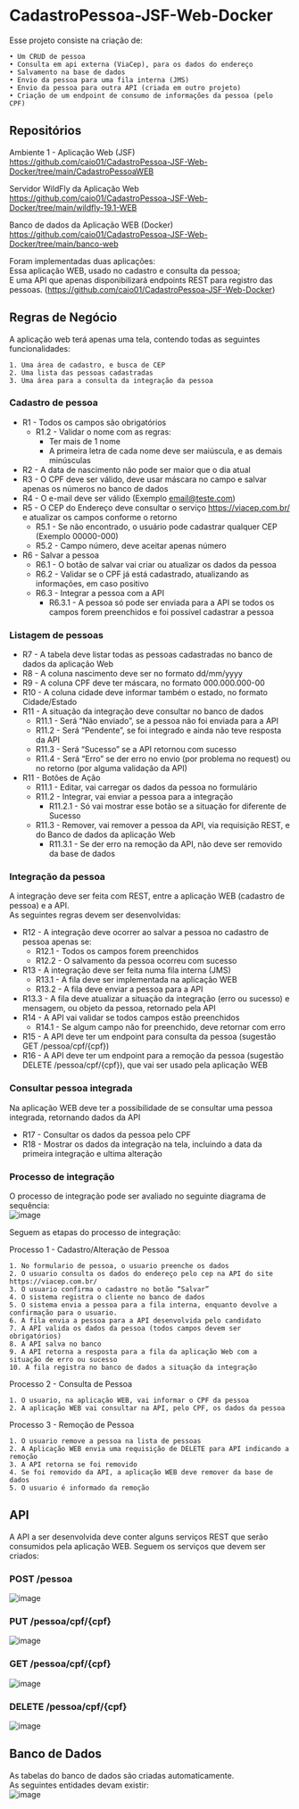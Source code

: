 # CadastroPessoa-JSF-Web-Docker

Esse projeto consiste na criação de:

    • Um CRUD de pessoa
    • Consulta em api externa (ViaCep), para os dados do endereço
    • Salvamento na base de dados
    • Envio da pessoa para uma fila interna (JMS)
    • Envio da pessoa para outra API (criada em outro projeto)
    • Criação de um endpoint de consumo de informações da pessoa (pelo CPF)

## Repositórios

Ambiente 1 - Aplicação Web (JSF)  
https://github.com/caio01/CadastroPessoa-JSF-Web-Docker/tree/main/CadastroPessoaWEB  

Servidor WildFly da Aplicação Web  
https://github.com/caio01/CadastroPessoa-JSF-Web-Docker/tree/main/wildfly-19.1-WEB  

Banco de dados da Aplicação WEB (Docker)  
https://github.com/caio01/CadastroPessoa-JSF-Web-Docker/tree/main/banco-web  

Foram implementadas duas aplicações:  
Essa aplicação WEB, usado no cadastro e consulta da pessoa;  
E uma API que apenas disponibilizará endpoints REST para registro das pessoas. (https://github.com/caio01/CadastroPessoa-JSF-Web-Docker) 


## Regras de Negócio

A aplicação web terá apenas uma tela, contendo todas as seguintes funcionalidades:

    1. Uma área de cadastro, e busca de CEP
    2. Uma lista das pessoas cadastradas
    3. Uma área para a consulta da integração da pessoa

### Cadastro de pessoa

- R1 - Todos os campos são obrigatórios 
  - R1.2 - Validar o nome com as regras:
	- Ter mais de 1 nome
	- A primeira letra de cada nome deve ser maiúscula, e as demais minúsculas
- R2 - A data de nascimento não pode ser maior que o dia atual
- R3 - O CPF deve ser válido, deve usar máscara no campo e salvar apenas os números no banco de dados
- R4 - O e-mail deve ser válido (Exemplo email@teste.com)
- R5 - O CEP do Endereço deve consultar o serviço https://viacep.com.br/ e atualizar os campos conforme o retorno
	- R5.1 - Se não encontrado, o usuário pode cadastrar qualquer CEP (Exemplo 00000-000)
	- R5.2 - Campo número, deve aceitar apenas número
- R6 - Salvar a pessoa
	- R6.1 - O botão de salvar vai criar ou atualizar os dados da pessoa
	- R6.2 - Validar se o CPF já está cadastrado, atualizando as informações, em caso positivo
	- R6.3 - Integrar a pessoa com a API
		- R6.3.1 - A pessoa só pode ser enviada para a API se todos os campos forem preenchidos e foi possível cadastrar a pessoa

### Listagem de pessoas
	
- R7 - A tabela deve listar todas as pessoas cadastradas no banco de dados da aplicação Web
- R8 - A coluna nascimento deve ser no formato dd/mm/yyyy
- R9 - A coluna CPF deve ter máscara, no formato 000.000.000-00
- R10 - A coluna cidade deve informar também o estado, no formato Cidade/Estado
- R11 - A situação da integração deve consultar no banco de dados
	- R11.1 - Será “Não enviado”, se a pessoa não foi enviada para a API
	- R11.2 - Será “Pendente”, se foi integrado e ainda não teve resposta da API
	- R11.3 - Será “Sucesso” se a API retornou com sucesso
	- R11.4 - Será “Erro” se der erro no envio (por problema no request) ou no retorno (por alguma validação da API)
- R11 - Botões de Ação
	- R11.1 - Editar, vai carregar os dados da pessoa no formulário
	- R11.2 - Integrar, vai enviar a pessoa para a integração
		- R11.2.1 - Só vai mostrar esse botão se a situação for diferente de Sucesso
	- R11.3 - Remover, vai remover a pessoa da API, via requisição REST, e do Banco de dados da aplicação Web
		- R11.3.1 - Se der erro na remoção da API, não deve ser removido da base de dados

### Integração da pessoa

A integração deve ser feita com REST, entre a aplicação WEB (cadastro de pessoa) e a API.  
As seguintes regras devem ser desenvolvidas:

- R12 - A integração deve ocorrer ao salvar a pessoa no cadastro de pessoa apenas se:
	- R12.1 - Todos os campos forem preenchidos
	- R12.2 - O salvamento da pessoa ocorreu com sucesso
- R13 - A integração deve ser feita numa fila interna (JMS)
	- R13.1 - A fila deve ser implementada na aplicação WEB
	- R13.2 - A fila deve enviar a pessoa para a API
- R13.3 - A fila deve atualizar a situação da integração (erro ou sucesso) e mensagem, ou objeto da pessoa, retornado pela API
- R14 - A API vai validar se todos campos estão preenchidos
	- R14.1 - Se algum campo não for preenchido, deve retornar com erro
- R15 - A API deve ter um endpoint para consulta da pessoa (sugestão GET /pessoa/cpf/{cpf})
- R16 - A API deve ter um endpoint para a remoção da pessoa (sugestão DELETE /pessoa/cpf/{cpf}), que vai ser usado pela aplicação WEB

### Consultar pessoa integrada
Na aplicação WEB deve ter a possibilidade de se consultar uma pessoa integrada, retornando dados da API

- R17 - Consultar os dados da pessoa pelo CPF 
- R18 - Mostrar os dados da integração na tela, incluindo a data da primeira integração e ultima alteração

### Processo de integração
O processo de integração pode ser avaliado no seguinte diagrama de sequência:  
![image](https://github.com/caio01/CadastroPessoa-JSF-Web-Docker/assets/49879702/000ed0ab-3253-4efc-80b6-ddbff266d054)


Seguem as etapas do processo de integração:

Processo 1 - Cadastro/Alteração de Pessoa

    1. No formulario de pessoa, o usuario preenche os dados
    2. O usuario consulta os dados do endereço pelo cep na API do site https://viacep.com.br/
    3. O usuario confirma o cadastro no botão “Salvar”
    4. O sistema registra o cliente no banco de dados
    5. O sistema envia a pessoa para a fila interna, enquanto devolve a confirmação para o usuario.
    6. A fila envia a pessoa para a API desenvolvida pelo candidato
    7. A API valida os dados da pessoa (todos campos devem ser obrigatórios)
    8. A API salva no banco
    9. A API retorna a resposta para a fila da aplicação Web com a situação de erro ou sucesso
    10. A fila registra no banco de dados a situação da integração

Processo 2 - Consulta de Pessoa

    1. O usuario, na aplicação WEB, vai informar o CPF da pessoa
    2. A aplicação WEB vai consultar na API, pelo CPF, os dados da pessoa

Processo 3 - Remoção de Pessoa

    1. O usuario remove a pessoa na lista de pessoas
    2. A Aplicação WEB envia uma requisição de DELETE para API indicando a remoção
    3. A API retorna se foi removido
    4. Se foi removido da API, a aplicação WEB deve remover da base de dados
    5. O usuario é informado da remoção


## API
A API a ser desenvolvida deve conter alguns serviços REST que serão consumidos pela aplicação WEB.
Seguem os serviços que devem ser criados:

### POST /pessoa  
![image](https://github.com/caio01/CadastroPessoa-JSF-Web-Docker/assets/49879702/19d058ca-6121-4993-8740-94e3fd5aa687)

### PUT /pessoa/cpf/{cpf}  
![image](https://github.com/caio01/CadastroPessoa-JSF-Web-Docker/assets/49879702/684b7167-19c3-43fa-984a-47fd90b2ab68)

### GET /pessoa/cpf/{cpf}  
![image](https://github.com/caio01/CadastroPessoa-JSF-Web-Docker/assets/49879702/e921fd8e-fe76-4caa-815a-4850d77a7417)

### DELETE /pessoa/cpf/{cpf}  
![image](https://github.com/caio01/CadastroPessoa-JSF-Web-Docker/assets/49879702/96581638-d3f0-410f-b3cb-20701a92b92a)


## Banco de Dados
As tabelas do banco de dados são criadas automaticamente.  
As seguintes entidades devam existir:  
![image](https://github.com/caio01/CadastroPessoa-JSF-Web-Docker/assets/49879702/31099735-4c3c-4806-854f-f87350770252)
